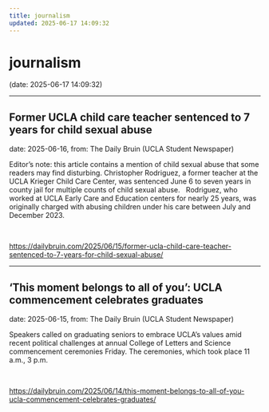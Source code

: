 ```yaml
---
title: journalism
updated: 2025-06-17 14:09:32
---
```


# journalism

(date: 2025-06-17 14:09:32)

---

## Former UCLA child care teacher sentenced to 7 years for child sexual abuse

date: 2025-06-16, from: The Daily Bruin (UCLA Student Newspaper)

Editor’s note: this article contains a mention of child sexual abuse that some readers may find disturbing.
Christopher Rodriguez, a former teacher at the UCLA Krieger Child Care Center, was sentenced June 6 to seven years in county jail for multiple counts of child sexual abuse.&#160;&#160;
Rodriguez, who worked at UCLA Early Care and Education centers for nearly 25 years, was originally charged with abusing children under his care between July and December 2023. 

<br> 

<https://dailybruin.com/2025/06/15/former-ucla-child-care-teacher-sentenced-to-7-years-for-child-sexual-abuse/>

---

## ‘This moment belongs to all of you’: UCLA commencement celebrates graduates

date: 2025-06-15, from: The Daily Bruin (UCLA Student Newspaper)

Speakers called on graduating seniors to embrace UCLA&#8217;s values amid recent political challenges at annual College of Letters and Science commencement ceremonies Friday.
The ceremonies, which took place 11 a.m., 3 p.m. 

<br> 

<https://dailybruin.com/2025/06/14/this-moment-belongs-to-all-of-you-ucla-commencement-celebrates-graduates/>

